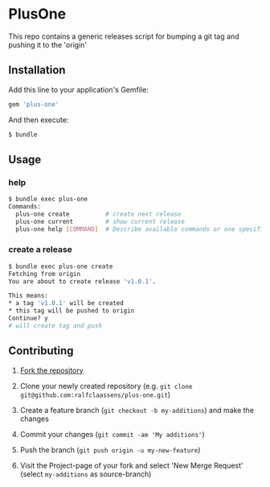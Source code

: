 # PlusOne

This repo contains a generic releases script for bumping a git tag and pushing it to the 'origin'

## Installation

Add this line to your application's Gemfile:

```ruby
gem 'plus-one'
```

And then execute:

```bash
$ bundle
```

## Usage

### help

```bash
$ bundle exec plus-one
Commands:
  plus-one create          # create next release
  plus-one current         # show current release
  plus-one help [COMMAND]  # Describe available commands or one specific command
```

### create a release

```bash
$ bundle exec plus-one create
Fetching from origin
You are about to create release 'v1.0.1'.

This means:
* a tag 'v1.0.1' will be created
* this tag will be pushed to origin
Continue? y
# will create tag and push
```

## Contributing

1. [Fork the repository](https://github.com/ralfclaassens/plus-one)

1. Clone your newly created repository (e.g. `git clone git@github.com:ralfclaassens/plus-one.git`)

1. Create a feature branch (`git checkout -b my-additions`) and make the changes

1. Commit your changes (`git commit -am 'My additions'`)

1. Push the branch (`git push origin -u my-new-feature`)

1. Visit the Project-page of your fork and select 'New Merge Request' (select `my-additions` as source-branch)


